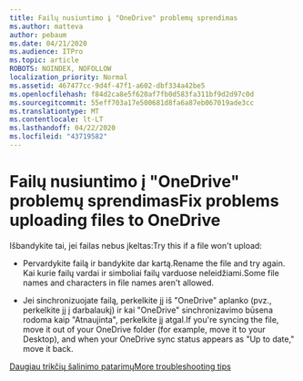 ```yaml
---
title: Failų nusiuntimo į "OneDrive" problemų sprendimas
ms.author: matteva
author: pebaum
ms.date: 04/21/2020
ms.audience: ITPro
ms.topic: article
ROBOTS: NOINDEX, NOFOLLOW
localization_priority: Normal
ms.assetid: 467477cc-9d4f-47f1-a602-dbf334a42be5
ms.openlocfilehash: f84d2ca8e5f620af7fb0d583fa311bf9d2d97c0d
ms.sourcegitcommit: 55eff703a17e500681d8fa6a87eb067019ade3cc
ms.translationtype: MT
ms.contentlocale: lt-LT
ms.lasthandoff: 04/22/2020
ms.locfileid: "43719582"
---
```

# <a name="fix-problems-uploading-files-to-onedrive"></a><span data-ttu-id="df300-102">Failų nusiuntimo į "OneDrive" problemų sprendimas</span><span class="sxs-lookup"><span data-stu-id="df300-102">Fix problems uploading files to OneDrive</span></span>

<span data-ttu-id="df300-103">Išbandykite tai, jei failas nebus įkeltas:</span><span class="sxs-lookup"><span data-stu-id="df300-103">Try this if a file won't upload:</span></span>
  
- <span data-ttu-id="df300-104">Pervardykite failą ir bandykite dar kartą.</span><span class="sxs-lookup"><span data-stu-id="df300-104">Rename the file and try again.</span></span> <span data-ttu-id="df300-105">Kai kurie failų vardai ir simboliai failų varduose neleidžiami.</span><span class="sxs-lookup"><span data-stu-id="df300-105">Some file names and characters in file names aren't allowed.</span></span> 
    
- <span data-ttu-id="df300-106">Jei sinchronizuojate failą, perkelkite jį iš "OneDrive" aplanko (pvz., perkelkite jį į darbalaukį) ir kai "OneDrive" sinchronizavimo būsena rodoma kaip "Atnaujinta", perkelkite jį atgal.</span><span class="sxs-lookup"><span data-stu-id="df300-106">If you're syncing the file, move it out of your OneDrive folder (for example, move it to your Desktop), and when your OneDrive sync status appears as "Up to date," move it back.</span></span> 
    
[<span data-ttu-id="df300-107">Daugiau trikčių šalinimo patarimų</span><span class="sxs-lookup"><span data-stu-id="df300-107">More troubleshooting tips</span></span>](https://go.microsoft.com/fwlink/?linkid=873155)
  

